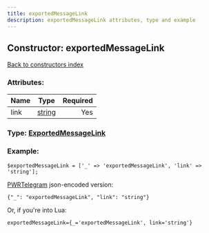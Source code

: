 ```yaml
---
title: exportedMessageLink
description: exportedMessageLink attributes, type and example
---
```

## Constructor: exportedMessageLink  
[Back to constructors index](index.md)



### Attributes:

| Name     |    Type       | Required |
|----------|:-------------:|---------:|
|link|[string](../types/string.md) | Yes|



### Type: [ExportedMessageLink](../types/ExportedMessageLink.md)


### Example:

```
$exportedMessageLink = ['_' => 'exportedMessageLink', 'link' => 'string'];
```  

[PWRTelegram](https://pwrtelegram.xyz) json-encoded version:

```
{"_": "exportedMessageLink", "link": "string"}
```


Or, if you're into Lua:  


```
exportedMessageLink={_='exportedMessageLink', link='string'}

```


